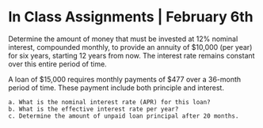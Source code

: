 # In Class Assignments | February 6th

Determine the amount of money that must be invested at 12% nominal interest, compounded monthly, to provide an annuity of $10,000 (per year) for six years, starting 12 years from now. The interest rate remains constant over this entire period of time.




A loan of $15,000 requires monthly payments of $477 over a 36-month period of time. These payment include both principle and interest.

	a. What is the nominal interest rate (APR) for this loan?
	b. What is the effective interest rate per year?
	c. Determine the amount of unpaid loan principal after 20 months.

